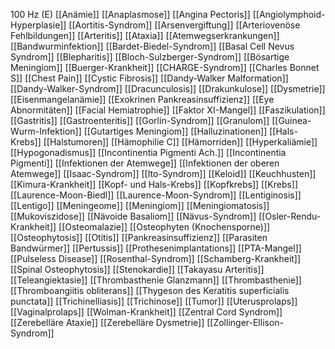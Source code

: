 100 Hz (E)
[[Anämie]]
[[Anaplasmose]]
[[Angina Pectoris]]
[[Angiolymphoid-Hyperplasie]]
[[Aortitis-Syndrom]]
[[Arsenvergiftung]]
[[Arteriovenöse Fehlbildungen]]
[[Arteritis]]
[[Ataxia]]
[[Atemwegserkrankungen]]
[[Bandwurminfektion]]
[[Bardet-Biedel-Syndrom]]
[[Basal Cell Nevus Syndrom]]
[[Blepharitis]]
[[Bloch-Sulzberger-Syndrom]]
[[Bösartige Meningiom]]
[[Buerger-Krankheit]]
[[CHARGE-Syndrom]]
[[Charles Bonnet S]]
[[Chest Pain]]
[[Cystic Fibrosis]]
[[Dandy-Walker Malformation]]
[[Dandy-Walker-Syndrom]]
[[Dracunculosis]]
[[Drakunkulose]]
[[Dysmetrie]]
[[Eisenmangelanämie]]
[[Exokrinen Pankreasinsuffizienz]]
[[Eye Abnormitäten]]
[[Facial Hemiatrophie]]
[[Faktor XI-Mangel]]
[[Faszikulation]]
[[Gastritis]]
[[Gastroenteritis]]
[[Gorlin-Syndrom]]
[[Granulom]]
[[Guinea-Wurm-Infektion]]
[[Gutartiges Meningiom]]
[[Halluzinationen]]
[[Hals-Krebs]]
[[Halstumoren]]
[[Hämophilie C]]
[[Hämorriden]]
[[Hyperkaliämie]]
[[Hypogonadismus]]
[[Incontinentia Pigmenti Ach.]]
[[Incontinentia Pigmenti]]
[[Infektionen der Atemwege]]
[[Infektionen der oberen Atemwege]]
[[Isaac-Syndrom]]
[[Ito-Syndrom]]
[[Keloid]]
[[Keuchhusten]]
[[Kimura-Krankheit]]
[[Kopf- und Hals-Krebs]]
[[Kopfkrebs]]
[[Krebs]]
[[Laurence-Moon-Biedl]]
[[Laurence-Moon-Syndrom]]
[[Lentiginosis]]
[[Lentigo]]
[[Meningeome]]
[[Meningiom]]
[[Meningiomatosis]]
[[Mukoviszidose]]
[[Nävoide Basaliom]]
[[Nävus-Syndrom]]
[[Osler-Rendu-Krankheit]]
[[Osteomalazie]]
[[Osteophyten (Knochensporne)]]
[[Osteophytosis]]
[[Otitis]]
[[Pankreasinsuffizienz]]
[[Parasiten Bandwürmer]]
[[Pertussis]]
[[Prothesenimplantations]]
[[PTA-Mangel]]
[[Pulseless Disease]]
[[Rosenthal-Syndrom]]
[[Schamberg-Krankheit]]
[[Spinal Osteophytosis]]
[[Stenokardie]]
[[Takayasu Arteritis]]
[[Teleangiektasie]]
[[Thrombasthenie Glanzmann]]
[[Thrombasthenie]]
[[Thromboangiitis obliterans]]
[[Thygeson des Keratitis superficialis punctata]]
[[Trichinelliasis]]
[[Trichinose]]
[[Tumor]]
[[Uterusprolaps]]
[[Vaginalprolaps]]
[[Wolman-Krankheit]]
[[Zentral Cord Syndrom]]
[[Zerebelläre Ataxie]]
[[Zerebelläre Dysmetrie]]
[[Zollinger-Ellison-Syndrom]]